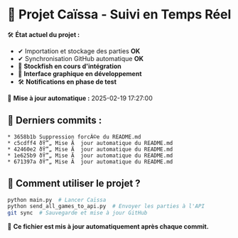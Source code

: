 ﻿# 📌 Projet Caïssa - Suivi en Temps Réel

🛠️ **État actuel du projet :**
- ✔ Importation et stockage des parties **OK**
- ✔ Synchronisation GitHub automatique **OK**
- 🔄 **Stockfish en cours d'intégration**
- 🔄 **Interface graphique en développement**
- 🛠 **Notifications en phase de test**

📅 **Mise à jour automatique :** 2025-02-19 17:27:00

## 🔄 Derniers commits :
```
* 3658b1b Suppression forcÃ©e du README.md
* c5cdff4 ðŸ”„ Mise Ã  jour automatique du README.md
* 42460e2 ðŸ”„ Mise Ã  jour automatique du README.md
* 1e625b9 ðŸ”„ Mise Ã  jour automatique du README.md
* 671397a ðŸ”„ Mise Ã  jour automatique du README.md
```

## 💾 Comment utiliser le projet ?
```bash
python main.py  # Lancer Caïssa
python send_all_games_to_api.py  # Envoyer les parties à l'API
git sync  # Sauvegarde et mise à jour GitHub
```

🔄 **Ce fichier est mis à jour automatiquement après chaque commit.**
